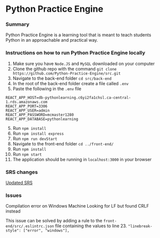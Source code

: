 # Python Practice Engine

### Summary
Python Practice Engine is a learning tool that is meant to teach students Python in an approachable and practical way.

### Instructions on how to run Python Practice Engine locally
1. Make sure you have `Node.JS` and `MySQL` downloaded on your computer
2. Clone the github repo with the command `git clone https://github.com/Python-Practice-Engine/src.git`
3. Navigate to the back-end folder
   `cd src/back-end`
3. In the root of the back-end folder create a file called `.env`
4. Paste the following in the `.env` file
```
REACT_APP_HOST=db-pythonlearning.c6yi2fa1chsl.ca-central-1.rds.amazonaws.com
REACT_APP_PORT=3306
REACT_APP_USER=admin
REACT_APP_PASSWORD=mcmaster1280
REACT_APP_DATABASE=pythonlearning
```
5. Run `npm install`
6. Run `npm install express`
7. Run `npm run devStart`
8. Navigate to the front-end folder
   `cd ../front-end/`
9. Run `npm install`
10. Run `npm start`
11. The application should be running in `localhost:3000` in your browser

### SRS changes
[Updated SRS](https://github.com/Python-Practice-Engine/src/wiki/SRS/_compare/35f504d7d96cf90c4a3f16e474f959cf27529a05...82ef0181c548bb13c95e63b9da31186e45866142?short_path=2a092c9#diff-2a092c918bf9f729e909e3c29a0c2b3cb01e7cda8f6f9e87d973db5dfcff1bd8)

### Issues
Compilation error on Windows Machine
Looking for LF but found CRLF instead

This issue can be solved by adding a rule to the `front-end/src/.eslintrc.json` file containing the values to line 23.
`"linebreak-style": ["error", "windows"],`
